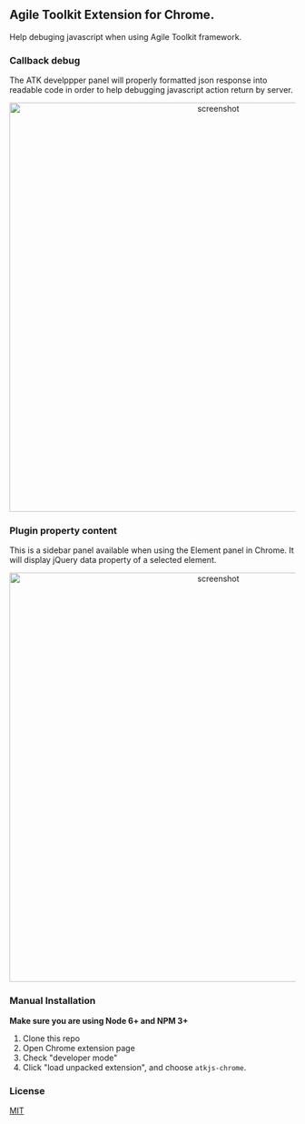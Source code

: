 ## Agile Toolkit Extension for Chrome.

Help debuging javascript when using Agile Toolkit framework.

### Callback debug

The ATK develppper panel will properly formatted json response into readable code in order
to help debugging javascript action return by server.

<p align="center"><img width="720px" src="https://raw.githubusercontent.com/atk4/atk-chrome/master/media/atk-panel.png" alt="screenshot"></p>

### Plugin property content

This is a sidebar panel available when using the Element panel in Chrome. 
It will display jQuery data property of a selected element.

<p align="center"><img width="720px" src="https://raw.githubusercontent.com/atk4/atk-chrome/master/media/atk-plugin-properties.png" alt="screenshot"></p>


### Manual Installation

**Make sure you are using Node 6+ and NPM 3+**

1. Clone this repo
2. Open Chrome extension page
3. Check "developer mode"
4. Click "load unpacked extension", and choose `atkjs-chrome`.



### License

[MIT](http://opensource.org/licenses/MIT)
